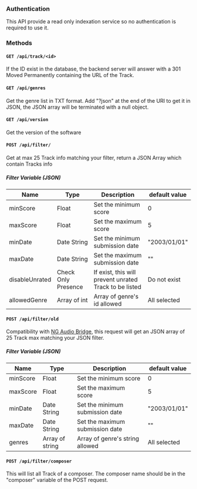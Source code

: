 ### Authentication

This API provide a read only indexation service so no authentication is required to use it.

### Methods

#### `GET /api/track/<id>`

If the ID exist in the database, the backend server will answer with a 301 Moved Permanently containing the URL of the Track.

#### `GET /api/genres`

Get the genre list in TXT format. Add "?json" at the end of the URI to get it in JSON, the JSON array will be terminated with a null object.

#### `GET /api/version`

Get the version of the software

#### `POST /api/filter/`

Get at max 25 Track info matching your filter, return a JSON Array which contain Tracks info

##### Filter Variable (JSON)

Name            | Type                | Description                                             | default value
----------------|---------------------|---------------------------------------------------------|-------------
minScore        | Float               | Set the minimum score                                   | 0
maxScore        | Float               | Set the maximum score                                   | 5
minDate         | Date String         | Set the minimum submission date                         | "2003/01/01"
maxDate         | Date String         | Set the maximum submission date                         | ""
disableUnrated  | Check Only Presence | If exist, this will prevent unrated Track to be listed  | Do not exist
allowedGenre    | Array of int        | Array of genre's id allowed                             | All selected

#### `POST /api/filter/old`

Compatibility with [NG Audio Bridge](https://www.newgrounds.com/portal/view/553053), this request will get an JSON array of 25 Track max matching your JSON filter.

##### Filter Variable (JSON)

Name            | Type                | Description                                             | default value
----------------|---------------------|---------------------------------------------------------|-------------
minScore        | Float               | Set the minimum score                                   | 0
maxScore        | Float               | Set the maximum score                                   | 5
minDate         | Date String         | Set the minimum submission date                         | "2003/01/01"
maxDate         | Date String         | Set the maximum submission date                         | ""
genres          | Array of string     | Array of genre's string allowed                         | All selected

#### `POST /api/filter/composer`

This will list all Track of a composer. The composer name should be in the "composer" variable of the POST request.
